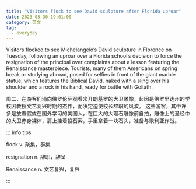 ```yaml
---
title: "Visitors flock to see David sculpture after Florida uproar"
date: 2023-03-30 19:01:00
category: 英文
tag:
  - everyday
---
```


Visitors flocked to see Michelangelo’s David sculpture in Florence on Tuesday, following an uproar over a Florida school’s decision to force the resignation of the principal over complaints about a lesson featuring the Renaissance masterpiece. Tourists, many of them Americans on spring break or studying abroad, posed for selfies in front of the giant marble statue, which features the Biblical David, naked with a sling over his shoulder and a rock in his hand, ready for battle with Goliath.

周二，在游客们涌向佛罗伦萨观看米开朗基罗的大卫雕像，起因是佛罗里达州的学校因教授文艺复兴时期的杰作，而决定迫使校长辞职的风波。 这些游客，其中许多是放春假或在国外学习的美国人，在巨大的大理石雕像前自拍，雕像上的圣经中的大卫赤身裸体，肩上挂着投石索，手里拿着一块石头，准备与歌利亚作战。

::: info tips

flock v. 聚集，群集

resignation n. 辞职，辞呈

Renaissance n. 文艺复兴，复兴

:::
